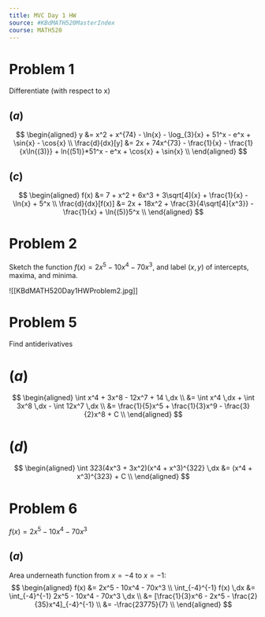 ```yaml
---
title: MVC Day 1 HW
source: #KBdMATH520MasterIndex
course: MATH520
---
```


# Problem 1
Differentiate (with respect to x)

## $(a)$
$$
\begin{aligned}
y &= x^2 + x^{74} - \ln{x} - \log_{3}{x} + 51^x - e^x + \sin{x} - \cos{x} \\
\frac{d}{dx}[y] &= 2x + 74x^{73} - \frac{1}{x} - \frac{1}{x\ln{(3)}} + ln{(51)}*51^x - e^x + \cos{x} + \sin{x} \\
\end{aligned}
$$

## $(c)$
$$
\begin{aligned}
f(x) &= 7 + x^2 + 6x^3 + 3\sqrt[4]{x} + \frac{1}{x} - \ln{x} + 5^x \\
\frac{d}{dx}[f(x)] &= 2x + 18x^2 + \frac{3}{4\sqrt[4]{x^3}} - \frac{1}{x} + \ln{(5)}5^x \\
\end{aligned}
$$

# Problem 2
Sketch the function $f(x) = 2x^5 - 10x^4 - 70x^3$, and label $(x, y)$ of intercepts, maxima, and minima.

![[KBdMATH520Day1HWProblem2.jpg]]

# Problem 5
Find antiderivatives

# $(a)$
$$
\begin{aligned}
\int x^4 + 3x^8 - 12x^7 + 14 \,dx \\
&= \int x^4 \,dx + \int 3x^8 \,dx - \int 12x^7 \,dx \\
&= \frac{1}{5}x^5 + \frac{1}{3}x^9 - \frac{3}{2}x^8 + C \\
\end{aligned}
$$

# $(d)$
$$
\begin{aligned}
\int 323(4x^3 + 3x^2)(x^4 + x^3)^{322} \,dx &= (x^4 + x^3)^{323} + C \\
\end{aligned}
$$

# Problem 6
$f(x) = 2x^5 - 10x^4 - 70x^3$

## $(a)$
Area underneath function from $x=-4$ to $x=-1$:
$$
\begin{aligned}
f(x) &= 2x^5 - 10x^4 - 70x^3 \\
\int_{-4}^{-1} f(x) \,dx &= \int_{-4}^{-1} 2x^5 - 10x^4 - 70x^3 \,dx \\
&= [\frac{1}{3}x^6 - 2x^5 - \frac{2}{35}x^4]_{-4}^{-1} \\
&= -\frac{23775}{7} \\
\end{aligned}
$$
